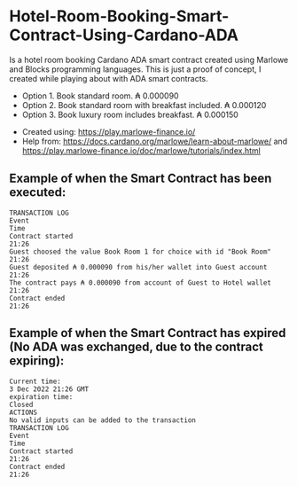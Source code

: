 # Hotel-Room-Booking-Smart-Contract-Using-Cardano-ADA
Is a hotel room booking Cardano ADA smart contract created using Marlowe and Blocks programming languages. This is just a proof of concept, I created while playing about with ADA smart contracts.
* Option 1. Book standard room. ₳ 0.000090
* Option 2. Book standard room with breakfast included. ₳ 0.000120
* Option 3. Book luxury room includes breakfast. ₳ 0.000150
- Created using: https://play.marlowe-finance.io/
- Help from: https://docs.cardano.org/marlowe/learn-about-marlowe/ and https://play.marlowe-finance.io/doc/marlowe/tutorials/index.html
## Example of when the Smart Contract has been executed:
```
TRANSACTION LOG
Event
Time
Contract started
21:26
Guest choosed the value Book Room 1 for choice with id "Book Room"
21:26
Guest deposited ₳ 0.000090 from his/her wallet into Guest account
21:26
The contract pays ₳ 0.000090 from account of Guest to Hotel wallet
21:26
Contract ended
21:26
```
## Example of when the Smart Contract has expired (No ADA was exchanged, due to the contract expiring):
```
Current time:
3 Dec 2022 21:26 GMT
expiration time:
Closed
ACTIONS
No valid inputs can be added to the transaction
TRANSACTION LOG
Event
Time
Contract started
21:26
Contract ended
21:26
```

